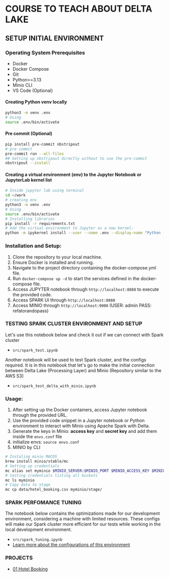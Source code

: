 # COURSE TO TEACH ABOUT DELTA LAKE

## SETUP INITIAL ENVIRONMENT

### Operating System Prerequisites

- Docker
- Docker Compose
- Git
- Python>=3.13
- Minio CLI
- VS Code (Optional)

#### Creating Python venv locally

```bash
python3 -m venv .env
# Using
source .env/bin/activate
```

#### Pre commit (Optional)

```bash
pip install pre-commit nbstripout
# pre commit 
pre-commit run --all-files
## Setting up nbstripout directly without to use the pre-commit
nbstripout --install
```

#### Creating a virtual environment (env) to the Jupyter Notebook or JupyterLab kernel list

```bash
# Inside jupyter lab using terminal
cd ~/work
# creating env
python3 -m venv .env
# Using
source .env/bin/activate
# Installing libraries
pip install -r requirements.txt
# Add the virtual environment to Jupyter as a new kernel:
python -m ipykernel install --user --name .env --display-name "Python (course_delta_lake)"
```

### Installation and Setup:

1. Clone the repository to your local machine.
2. Ensure Docker is installed and running.
3. Navigate to the project directory containing the docker-compose.yml file.
4. Run `docker-compose up -d` to start the services defined in the docker-compose file.
5. Access JUPYTER notebook through `http://localhost:8888` to execute the provided code.
5. Access SPARK UI through `http://localhost:8080`
6. Access MINIO through `http://localhost:9000` (USER: admin PASS: refatorandopass)



### TESTING SPARK CLUSTER ENVIRONMENT AND SETUP

Let's use this notebook below and check it out if we can connect with Spark cluster

- `src/spark_test.ipynb`

Another notebook will be used to test Spark cluster, and the configs required.
It is in this notebook that let's go to make the initial connection between Delta Lake (Processing Layer) and Minio (Repository similar to the AWS S3)

- `src/spark_test_delta_with_minio.ipynb`

### Usage:
1. After setting up the Docker containers, access Jupyter notebook through the provided URL.
2. Use the provided code snippet in a Jupyter notebook or Python environment to interact with Minio using Apache Spark with Delta.
3. Generate the keys in Minio: **access key** and **secret key** and add them inside the `envs.conf` file
4. initialize envs: `source envs.conf`
5. MINIO by CLI

```bash
# Instaling minio MACOS
brew install minio/stable/mc
# Setting up credentials
mc alias set myminio $MINIO_SERVER:$MINIO_PORT $MINIO_ACCESS_KEY $MINIO_SECRET_KEY
# testing credentials listing all buckets
mc ls myminio
# Copy data to stage
mc cp data/hotel_booking.csv myminio/stage/
```

### SPARK PERFOMANCE TUNING

The notebook below contains the optimizations made for our development environment, considering a machine with limited resources. These configs will make our Spark cluster more efficient for our tests while working in the local development environment.

- `src/spark_tuning.ipynb`
- [Learn more about the configurations of this environment](./docs/spark_tuning.md)

### PROJECTS

- [01 Hotel Booking](./docs/projects/01_hotel_booking.md)


